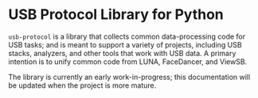 
# USB Protocol Library for Python

`usb-protocol` is a library that collects common data-processing code for USB tasks;
and is meant to support a variety of projects, including USB stacks, analyzers, and
other tools that work with USB data. A primary intention is to unify common code from
LUNA, FaceDancer, and ViewSB.

The library is currently an early work-in-progress; this documentation will be updated
when the project is more mature.
